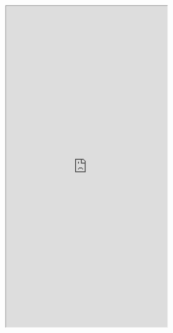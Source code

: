 <iframe src="http://nbviewer.jupyter.org/url/sarahfang9292.github.io/Titanic.ipynb" width="100%" height="1000"></iframe>
